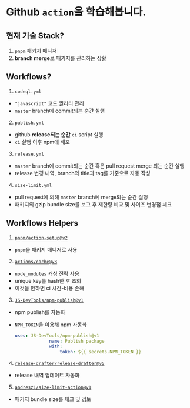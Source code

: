# Github `action`을 학습해봅니다.

## 현재 기술 Stack?

1. `pnpm` 패키지 매니저
2. **branch merge**로 패키지를 관리하는 상황

## Workflows?

1. `codeql.yml`

-   `"javascript"` 코드 퀄리티 관리
-   `master` branch에 commit되는 순간 실행

2. `publish.yml`

-   github **release되는 순간** `ci` script 실행
-   `ci` 실행 이후 npm에 배포

3. `release.yml`

-   `master` branch에 commit되는 순간 혹은 pull request merge 되는 순간 실행
-   release 변경 내역, branch의 title과 tag를 기준으로 자동 작성

4. `size-limit.yml`

-   pull request에 의해 `master` branch에 merge되는 순간 실행
-   패키지의 gzip bundle size를 보고 후 제한량 비교 및 사이즈 변경점 체크

## Workflows Helpers

1. [`pnpm/action-setup@v2`](https://github.com/pnpm/action-setup)

-   `pnpm`을 패키지 매니저로 사용

2. [`actions/cache@v3`](https://github.com/actions/cache)

-   `node_modules` 캐싱 전략 사용
-   unique key를 hash한 후 조회
-   이것을 안하면 ci 시간-비용 손해

3. [`JS-DevTools/npm-publish@v1`](https://github.com/JS-DevTools/npm-publish)

-   npm publish를 자동화

-   `NPM_TOKEN`을 이용해 npm 자동화
    ```yml
    uses: JS-DevTools/npm-publish@v1
                 name: Publish package
                 with:
                     token: ${{ secrets.NPM_TOKEN }}
    ```

4. [`release-drafter/release-drafter@v5`](https://github.com/release-drafter/release-drafter)

-   release 내역 업데이트 자동화

5. [`andresz1/size-limit-action@v1`](https://github.com/andresz1/size-limit-action)

-   패키지 bundle size를 체크 및 검토
